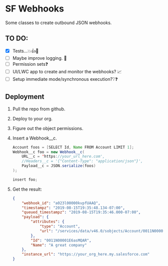# SF Webhooks
Some classes to create outbound JSON webhooks. 

## TO DO:
- [x] Tests...💥👍💪
- [ ] Maybe improve logging. 📑
- [ ] Permission sets❓
- [ ] UI/LWC app to create and monitor the webhooks? 📈
- [ ] Setup immediate mode/synchronous execution?❔❓

## Deployment

1. Pull the repo from github.
2. Deploy to your org.
3. Figure out the object permissions.
4. Insert a Webhook__c.
    ```java
    Account foos = [SELECT Id, Name FROM Account LIMIT 1];
    Webhook__c foo = new Webhook__c(
        URL__c = 'https://your_url_here.com',
        //Headers__c = '{"Content-Type": "application/json"}',
        Payload__c = JSON.serialize(foos)
    );

    insert foo;
    ```

5. Get the result:
    ```json
    {
        "webhook_id": "a023l00000kvpfUAAQ",
        "timestampz": "2019-08-15T19:35:48.134-07:00",
        "queued_timestampz": "2019-08-15T19:35:46.000-07:00",
        "payload": {
            "attributes": {
                "type": "Account",
                "url": "/services/data/v46.0/sobjects/Account/0011N00001E6asMQAR"
            },
            "Id": "0011N00001E6asMQAR",
            "Name": "A great company"
        },
        "instance_url": "https://your_org_here.my.salesforce.com"
    }

    ```